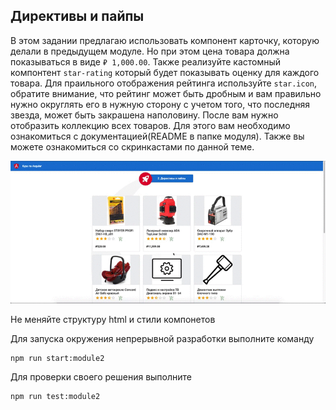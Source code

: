 ## Директивы и пайпы

В этом задании предлагаю использовать компонент карточку, которую делали в предыдущем модуле. Но при этом цена товара должна показываться в виде `₽ 1,000.00`. Также реализуйте кастомный компонтент `star-rating` который будет показывать оценку для каждого товара. Для праильного отображения рейтинга используйте `star.icon`, обратите внимание, что рейтинг может быть дробным и вам правильно нужно округлять его в нужную сторону с учетом того, что последняя звезда, может быть закрашена наполовину. После вам нужно отобразить коллекцию всех товаров.
Для этого вам необходимо ознакомиться с документацией(README в папке модуля).
Также вы можете ознакомиться со скринкастами по данной теме.

![Demo](assets/demo.gif)

Не меняйте структуру html и стили компонетов

Для запуска окружения непрерывной разработки выполните команду

```bash
npm run start:module2
```

Для проверки своего решения выполните

```bash
npm run test:module2
```
